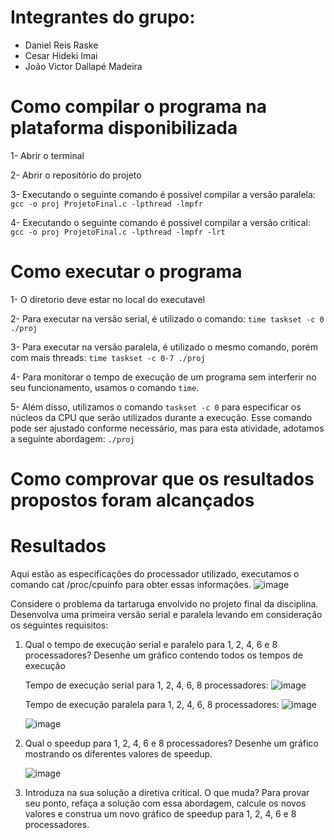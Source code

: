 # Integrantes do grupo:
- Daniel Reis Raske
- Cesar Hideki Imai
- João Victor Dallapé Madeira

# Como compilar o programa na plataforma disponibilizada

1- Abrir o terminal

2- Abrir o repositório do projeto

3- Executando o seguinte comando é possivel compilar a versão paralela: `gcc -o proj ProjetoFinal.c -lpthread -lmpfr`

4- Executando o seguinte comando é possivel compilar a versão critical: `gcc -o proj ProjetoFinal.c -lpthread -lmpfr -lrt`

# Como executar o programa

1- O diretorio deve estar no local do executavel

2- Para executar na versão serial, é utilizado o comando: `time taskset -c 0 ./proj`

3- Para executar na versão paralela, é utilizado o mesmo comando, porém com mais threads: `time taskset -c 0-7 ./proj`

4- Para monitorar o tempo de execução de um programa sem interferir no seu funcionamento, usamos o comando `time`.

5- Além disso, utilizamos o comando `taskset -c 0` para especificar os núcleos da CPU que serão utilizados durante a execução. Esse comando pode ser ajustado conforme necessário, mas para esta atividade, adotamos a seguinte abordagem:
`./proj`

# Como comprovar que os resultados propostos foram alcançados

# Resultados

Aqui estão as especificações do processador utilizado, executamos o comando cat /proc/cpuinfo para obter essas informações.
![image](https://github.com/Cehiim/comp_paralela/assets/125515277/a6304cc1-c6d7-43ab-b5d5-13108edc3799)

Considere o problema da tartaruga envolvido no projeto final da disciplina. Desenvolva uma primeira versão serial e paralela levando em consideração os seguintes requisitos:

  1. Qual o tempo de execução serial e paralelo para 1, 2, 4, 6 e 8 processadores? Desenhe um gráfico contendo todos os tempos de execução

     Tempo de execução serial para 1, 2, 4, 6, 8 processadores:
     ![image](https://github.com/Cehiim/comp_paralela/assets/125515277/d46d3cba-14b6-4676-9052-c2de50543abd)
     
     Tempo de execução paralela para 1, 2, 4, 6, 8 processadores:
     ![image](https://github.com/Cehiim/comp_paralela/assets/125515277/d2dcf9b7-ea96-442b-a4fd-b8fed6347ae7)

     ![image](https://github.com/Cehiim/comp_paralela/assets/125515277/939825a9-c14b-4a95-bdb3-150d8003f91a)


  2. Qual o speedup para 1, 2, 4, 6 e 8 processadores? Desenhe um gráfico mostrando os diferentes valores de speedup.
    
     ![image](https://github.com/Cehiim/comp_paralela/assets/125515277/4bdd4dd6-bd0c-46b4-b3b1-bbec65782d93)

  3. Introduza na sua solução a diretiva critical. O que muda? Para provar seu ponto, refaça a solução com essa abordagem, calcule os novos valores e construa um novo gráfico de speedup para 1, 
    2, 4, 6 e 8 processadores.
